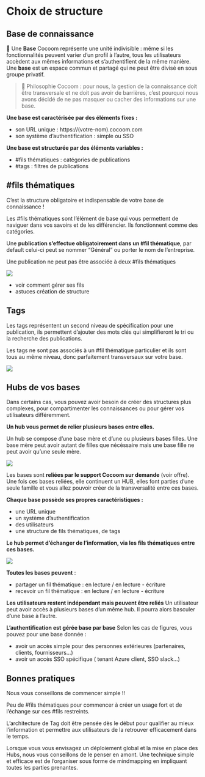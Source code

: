 # Choix de structure

## Base de connaissance

🌱 Une **Base** Cocoom représente une unité indivisible : 
même si les fonctionnalités peuvent varier d’un profil à l’autre, tous les utilisateurs accèdent aux mêmes informations et s’authentifient de la même manière. Une **base** est un espace commun et partagé qui ne peut être divisé en sous groupe privatif. 


> 🌟 Philosophie Cocoom : pour nous, la gestion de la connaissance doit être transversale et ne doit pas avoir de barrières, c’est pourquoi nous avons décidé de ne pas masquer ou cacher des informations sur une base.

**Une base est caractérisée par des éléments fixes :**

- son URL unique : https://(votre-nom).cocoom.com
- son système d’authentification : simple ou SSO  

**Une base est structurée par des éléments variables :**

- #fils thématiques : catégories de publications
- #tags : filtres de publications


## #fils thématiques

C’est la structure obligatoire et indispensable de votre base de connaissance !

Les #fils thématiques sont l’élément de base qui vous permettent de naviguer dans vos savoirs et de les différencier. Ils fonctionnent comme des catégories.


Une **publication s’effectue obligatoirement dans un #fil thématique**, par default celui-ci peut se nommer “Général” ou porter le nom de l’entreprise. 

Une publication ne peut pas être associée à deux #fils thématiques


![](https://paper-attachments.dropbox.com/s_395CE863641B04726030D3C1F4BCB08611E24CFD32776738E99933E3CEE6B3F8_1588718043177_Plan+de+travail+21demo-tour-cocoom.jpg)



- voir comment gérer ses fils
- astuces création de structure
## Tags 

Les tags représentent un second niveau de spécification pour une publication, ils permettent d’ajouter des mots clés qui simplifieront le tri ou la recherche des publications.

Les tags ne sont pas associés à un #fil thématique particulier et ils sont tous au même niveau, donc parfaitement transversaux sur votre base.


![](https://paper-attachments.dropbox.com/s_395CE863641B04726030D3C1F4BCB08611E24CFD32776738E99933E3CEE6B3F8_1588668925462_tags-cocoom.jpg)




## Hubs de vos bases

Dans certains cas, vous pouvez avoir besoin de créer des structures plus complexes, pour compartimenter les connaissances ou pour gérer vos utilisateurs différemment.

**Un hub vous permet de relier plusieurs bases entre elles.**

Un hub se compose d’une base mère et d’une ou plusieurs bases filles.
Une base mère peut avoir autant de filles que nécéssaire mais une base fille ne peut avoir qu’une seule mère.


![](https://paper-attachments.dropbox.com/s_395CE863641B04726030D3C1F4BCB08611E24CFD32776738E99933E3CEE6B3F8_1588714943951_hub-structure.jpg)


Les bases sont **reliées par le support Cocoom sur demande** (voir offre).
Une fois ces bases reliées, elle continuent un HUB, elles font parties d’une seule famille et vous allez pouvoir créer de la transversalité entre ces bases.

**Chaque base possède ses propres caractéristiques :**

- une URL unique
- un système d’authentification
- des utilisateurs
- une structure de fils thématiques, de tags

**Le hub permet d’échanger de l’information, via les fils thématiques entre ces bases.**


![](https://paper-attachments.dropbox.com/s_395CE863641B04726030D3C1F4BCB08611E24CFD32776738E99933E3CEE6B3F8_1588716801252_hub-structure_2.jpg)


**Toutes les bases peuvent** :

- partager un fil thématique : en lecture / en lecture - écriture
- recevoir un fil thématique : en lecture / en lecture - écriture

**Les utilisateurs restent indépendant mais peuvent être reliés**
Un utilisateur peut avoir accès à plusieurs bases d’un même hub. Il pourra alors basculer d’une base à l’autre.

**L’authentification est gérée base par base**
Selon les cas de figures, vous pouvez pour une base donnée :

- avoir un accès simple pour des personnes extérieures (partenaires, clients, fournisseurs…)
- avoir un accès SSO spécifique ( tenant Azure client, SSO slack…)


## Bonnes pratiques

Nous vous conseillons de commencer simple !! 

Peu de #fils thématiques pour commencer à créer un usage fort et de l’échange sur ces #fils restreints. 

L’architecture de Tag doit être pensée dès le début pour qualifier au mieux l’information et permettre aux utilisateurs de la retrouver efficacement dans le temps.

Lorsque vous vous envisagez un déploiement global et la mise en place des Hubs, nous vous conseillons de le penser en amont. Une technique simple et efficace est de l’organiser sous forme de mindmapping en impliquant toutes les parties prenantes. 



